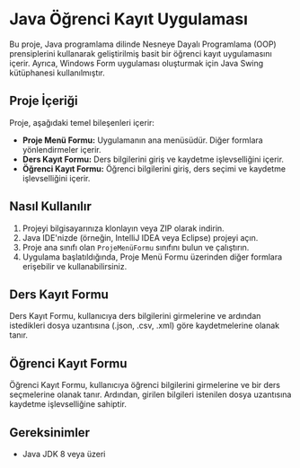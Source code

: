 # Java Öğrenci Kayıt Uygulaması

Bu proje, Java programlama dilinde Nesneye Dayalı Programlama (OOP) prensiplerini kullanarak geliştirilmiş basit bir öğrenci kayıt uygulamasını içerir. Ayrıca, Windows Form uygulaması oluşturmak için Java Swing kütüphanesi kullanılmıştır.

## Proje İçeriği

Proje, aşağıdaki temel bileşenleri içerir:

- **Proje Menü Formu:** Uygulamanın ana menüsüdür. Diğer formlara yönlendirmeler içerir.
- **Ders Kayıt Formu:** Ders bilgilerini giriş ve kaydetme işlevselliğini içerir.
- **Öğrenci Kayıt Formu:** Öğrenci bilgilerini giriş, ders seçimi ve kaydetme işlevselliğini içerir.

## Nasıl Kullanılır

1. Projeyi bilgisayarınıza klonlayın veya ZIP olarak indirin.
2. Java IDE'nizde (örneğin, IntelliJ IDEA veya Eclipse) projeyi açın.
3. Proje ana sınıfı olan `ProjeMenüFormu` sınıfını bulun ve çalıştırın.
4. Uygulama başlatıldığında, Proje Menü Formu üzerinden diğer formlara erişebilir ve kullanabilirsiniz.

## Ders Kayıt Formu

Ders Kayıt Formu, kullanıcıya ders bilgilerini girmelerine ve ardından istedikleri dosya uzantısına (.json, .csv, .xml) göre kaydetmelerine olanak tanır.

## Öğrenci Kayıt Formu

Öğrenci Kayıt Formu, kullanıcıya öğrenci bilgilerini girmelerine ve bir ders seçmelerine olanak tanır. Ardından, girilen bilgileri istenilen dosya uzantısına kaydetme işlevselliğine sahiptir.

## Gereksinimler

- Java JDK 8 veya üzeri
